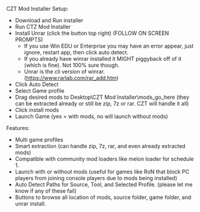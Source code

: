 CZT Mod Installer Setup:
- Download and Run installer
- Run CTZ Mod Installer
- Install Unrar (click the button top right) (FOLLOW ON SCREEN PROMPTS)
    - If you use Win EDU or Enterprise you may have an error appear, just ignore, restart app, then click auto detect.
    - If you already have winrar installed it MIGHT piggyback off of it (which is fine). Not 100% sure though.
    - Unrar is the cli version of winrar. (https://www.rarlab.com/rar_add.htm)
- Click Auto Detect
- Select Game profile
- Drag desired mods to Desktop\CZT Mod Installer\mods_go_here (they can be extracted already or still be zip, 7z or rar. CZT will handle it all)
- Click install mods
- Launch Game (yes = with mods, no will launch without mods)

Features:
- Multi game profiles
- Smart extraction (can handle zip, 7z, rar, and even already extracted mods)
- Compatible with community mod loaders like melon loader for schedule 1.
- Launch with or without mods (useful for games like RoN that block PC players from joining console players due to mods being installed)
- Auto Detect Paths for Source, Tool, and Selected Profile. (please let me know if any of these fail)
- Buttons to browse all location of mods, source folder, game folder, and unrar install.
